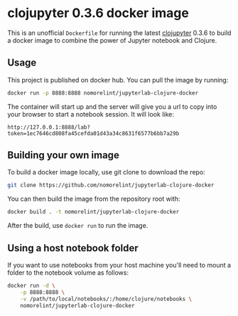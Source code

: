 # clojupyter 0.3.6 docker image

This is an unofficial `Dockerfile` for running the latest [clojupyter](https://github.com/clojupyter/clojupyter) 0.3.6
to build a docker image to combine the power of Jupyter notebook and Clojure.

## Usage

This project is published on docker hub. You can pull the image by running:

```sh
docker run -p 8888:8888 nomorelint/jupyterlab-clojure-docker
```

The container will start up and the server will give you a url to copy into your browser to start a notebook session. It will look like:

```
http://127.0.0.1:8888/lab?token=1ec7646cd808fa45cefda01d43a34c8631f6577b6bb7a29b
```

## Building your own image

To build a docker image locally, use git clone to download the repo:
```sh
git clone https://github.com/nomorelint/jupyterlab-clojure-docker
```

You can then build the image from the repository root with:

```sh
docker build . -t nomorelint/jupyterlab-clojure-docker
```

After the build, use `docker run` to run the image.

## Using a host notebook folder

If you want to use notebooks from your host machine you'll need to mount a folder to the notebook volume as follows:

```sh
docker run -d \
    -p 8888:8888 \
    -v /path/to/local/notebooks/:/home/clojure/notebooks \
    nomorelint/jupyterlab-clojure-docker
```
